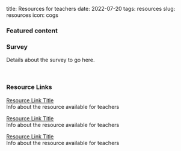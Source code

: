 title: Resources for teachers
date: 2022-07-20
tags: resources
slug: resources
icon: cogs

### Featured content

<div class="resource_highlight"><h3>Survey</h3><p>Details about the survey to go here.</p></div><br>


### Resource Links

[Resource Link Title](http://path/to/url.html)<br />Info about the resource available for teachers

[Resource Link Title](http://path/to/url.html)<br />Info about the resource available for teachers

[Resource Link Title](http://path/to/url.html)<br />Info about the resource available for teachers

